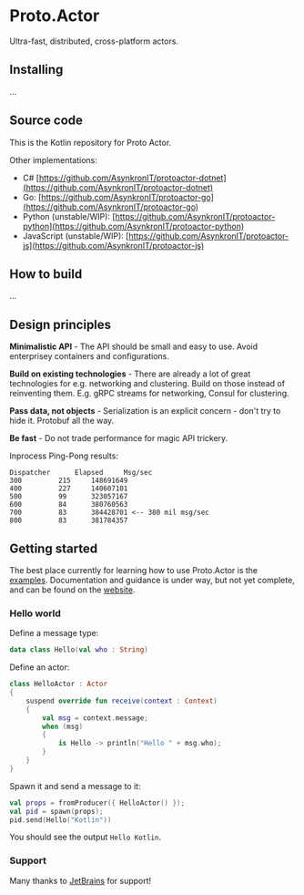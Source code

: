 # Proto.Actor
Ultra-fast, distributed, cross-platform actors.

## Installing

...

## Source code
This is the Kotlin repository for Proto Actor.

Other implementations:
* C#  [https://github.com/AsynkronIT/protoactor-dotnet](https://github.com/AsynkronIT/protoactor-dotnet)
* Go: [https://github.com/AsynkronIT/protoactor-go](https://github.com/AsynkronIT/protoactor-go)
* Python (unstable/WIP): [https://github.com/AsynkronIT/protoactor-python](https://github.com/AsynkronIT/protoactor-python)
* JavaScript (unstable/WIP): [https://github.com/AsynkronIT/protoactor-js](https://github.com/AsynkronIT/protoactor-js)

## How to build

...

## Design principles

**Minimalistic API** - The API should be small and easy to use. Avoid enterprisey containers and configurations.

**Build on existing technologies** - There are already a lot of great technologies for e.g. networking and clustering. Build on those instead of reinventing them. E.g. gRPC streams for networking, Consul for clustering.

**Pass data, not objects** - Serialization is an explicit concern - don't try to hide it. Protobuf all the way.

**Be fast** - Do not trade performance for magic API trickery.

Inprocess Ping-Pong results:
```
Dispatcher		Elapsed		Msg/sec
300			215		148691649
400			227		140607101
500			99		323057167
600			84		380760563
700			83		384428701 <-- 380 mil msg/sec
800			83		381784357 
```

## Getting started

The best place currently for learning how to use Proto.Actor is the [examples](https://github.com/AsynkronIT/protoactor-kotlin/tree/dev/examples). Documentation and guidance is under way, but not yet complete, and can be found on the [website](http://proto.actor/docs/kotlin/).

### Hello world

Define a message type:

```kotlin
data class Hello(val who : String)
```

Define an actor:

```kotlin
class HelloActor : Actor
{
    suspend override fun receive(context : Context)
    {
        val msg = context.message;
        when (msg)
        {
            is Hello -> println("Hello " + msg.who);
        }
    }
}
```

Spawn it and send a message to it:

```kotlin
val props = fromProducer({ HelloActor() });
val pid = spawn(props);
pid.send(Hello("Kotlin"))
```

You should see the output `Hello Kotlin`.

### Support

Many thanks to [JetBrains](https://www.jetbrains.com) for support!
